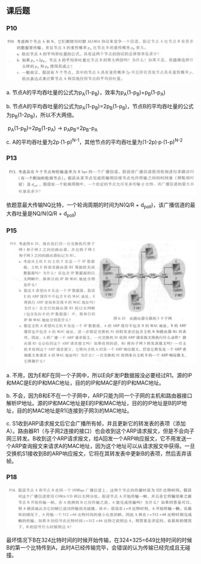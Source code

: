## 课后题

### P10

![image-20200603122004290](2017302580284hw12.assets/image-20200603122004290.png)

a. 节点A的平均吞吐量的公式为p<sub>A</sub>(1-p<sub>B</sub>)，效率为p<sub>A</sub>(1-p<sub>B</sub>)+p<sub>B</sub>(1-p<sub>A</sub>)

b. 节点A的平均吞吐量的公式为p<sub>A</sub>(1-p<sub>B</sub>)=2p<sub>B</sub>(1-p<sub>B</sub>)，节点B的平均吞吐量的公式为p<sub>B</sub>(1-2p<sub>B</sub>)，所以不大两倍。

​    p<sub>A</sub>(1-p<sub>B</sub>)=2p<sub>B</sub>(1-p<sub>A</sub>) -> p<sub>A</sub>p<sub>B</sub>=2p<sub>B</sub>-p<sub>A</sub>

c. A的平均吞吐量为2p·(1-p)<sup>N-1</sup>，其他节点的平均吞吐量为(1-2p)·p·(1-p)<sup>N-2</sup>



### P13

![image-20200603142636061](2017302580284hw12.assets/image-20200603142636061.png)

依题意最大传输NQ比特，一个轮询周期的时间为N(Q/R + d<sub>poll</sub>)，该广播信道的最大吞吐量是NQ/N(Q/R + d<sub>poll</sub>)



### P15

![image-20200603123753659](2017302580284hw12.assets/image-20200603123753659.png)

a. 不用，因为E和F在同一个子网中，所以E向F发IP数据报没必要经过R1。源的IP和MAC是E的IP和MAC地址，目的的IP和MAC是F的IP和MAC地址。

b. 不会，因为B和E不在一个子网中，ARP只能为同一个子网的主机和路由器接口解析IP地址。源的IP和MAC地址是E的IP和MAC地址，目的的IP地址是B的IP地址，目的的MAC地址是R1(连接到子网3)的MAC地址。

c. S1收到ARP请求报文后它会广播所有帧，并且更新它的转发表的表项（添加A）。路由器R1（与子网2连接的接口）也会收到这个ARP请求报文，但是不会向子网三转发。B收到这个ARP请求报文，给A回发一个ARP响应报文，它不用发送一个ARP查询报文来请求A的MAC地址，因为这个地址可以从请求报文中获得。一旦交换机S1接收到B的ARP响应报文，它将在其转发表中更新B的表项，然后丢弃该帧。



### P18

![image-20200603134651466](2017302580284hw12.assets/image-20200603134651466.png)

​	最坏情况下B在324比特时间的时候开始传输，在324+325=649比特时间的时候B的第一个比特传到A，此时A已经传输完毕，会错误的认为传输已经完成且无碰撞。



